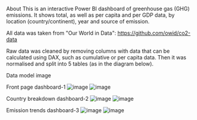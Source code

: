About
This is an interactive Power BI dashboard of greenhouse gas (GHG) emissions. It shows total, as well as per capita and per GDP data, by location (country/continent), year and source of emission.

All data was taken from "Our World in Data": https://github.com/owid/co2-data

Raw data was cleaned by removing columns with data that can be calculated using DAX, such as cumulative or per capita data. Then it was normalised and split into 5 tables (as in the diagram below).

Data model
image

Front page
dashboard-1
![image](https://github.com/user-attachments/assets/843aa3ad-93ef-4e30-b67f-241cd042b16d)
![image](https://github.com/user-attachments/assets/843aa3ad-93ef-4e30-b67f-241cd042b16d)


Country breakdown
dashboard-2
![image](https://github.com/user-attachments/assets/a282dbf2-dfce-4d86-b251-cd475a0a41f1)
![image](https://github.com/user-attachments/assets/a282dbf2-dfce-4d86-b251-cd475a0a41f1)

Emission trends
dashboard-3
![image](https://github.com/user-attachments/assets/ee552bfe-481b-41e2-9f29-70131df1c255)
![image](https://github.com/user-attachments/assets/ee552bfe-481b-41e2-9f29-70131df1c255)
